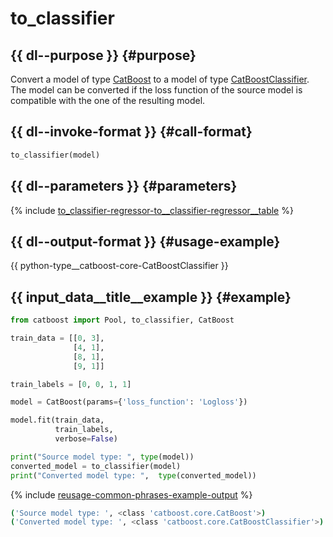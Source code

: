 # to_classifier

## {{ dl--purpose }} {#purpose}

Convert a model of type [CatBoost](python-reference_catboost.md) to a model of type [CatBoostClassifier](python-reference_catboostclassifier.md). The model can be converted if the loss function of the source model is compatible with the one of the resulting model.

## {{ dl--invoke-format }} {#call-format}

```python
to_classifier(model)
```

## {{ dl--parameters }} {#parameters}

{% include [to_classifier-regressor-to__classifier-regressor__table](../_includes/work_src/reusage-python/to__classifier-regressor__table.md) %}


## {{ dl--output-format }} {#usage-example}

{{ python-type__catboost-core-CatBoostClassifier }}

## {{ input_data__title__example }} {#example}

```python
from catboost import Pool, to_classifier, CatBoost

train_data = [[0, 3],
              [4, 1],
              [8, 1],
              [9, 1]]

train_labels = [0, 0, 1, 1]

model = CatBoost(params={'loss_function': 'Logloss'})

model.fit(train_data,
          train_labels,
          verbose=False)

print("Source model type: ", type(model))
converted_model = to_classifier(model)
print("Converted model type: ",  type(converted_model))

```

{% include [reusage-common-phrases-example-output](../_includes/work_src/reusage-common-phrases/example-output.md) %}


```bash
('Source model type: ', <class 'catboost.core.CatBoost'>)
('Converted model type: ', <class 'catboost.core.CatBoostClassifier'>)
```

